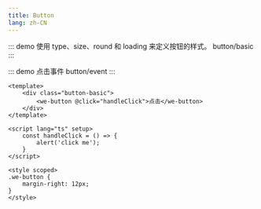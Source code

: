```yaml
---
title: Button
lang: zh-CN
---
```


::: demo 使用 type、size、round 和 loading 来定义按钮的样式。
button/basic
:::

::: demo 点击事件
button/event
:::

```vue
<template>
    <div class="button-basic">
        <we-button @click="handleClick">点击</we-button>
    </div>
</template>

<script lang="ts" setup>
    const handleClick = () => {
        alert('click me');
    }
</script>

<style scoped>
.we-button {
    margin-right: 12px;
}
</style>
```
